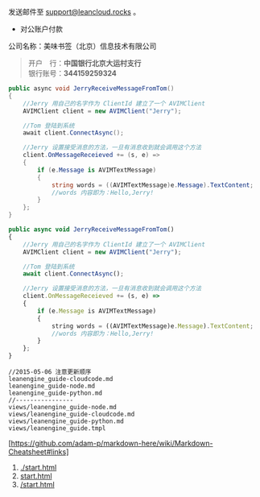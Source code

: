 发送邮件至 <support@leancloud.rocks> 。

* 对公账户付款

 公司名称：美味书签（北京）信息技术有限公司  
 > 开户　行：**中国银行北京大运村支行**  
 > 银行账号：**344159259324**  

```c#
public async void JerryReceiveMessageFromTom()
{
    //Jerry 用自己的名字作为 ClientId 建立了一个 AVIMClient
    AVIMClient client = new AVIMClient("Jerry");

    //Tom 登陆到系统
    await client.ConnectAsync();

    //Jerry 设置接受消息的方法，一旦有消息收到就会调用这个方法
    client.OnMessageReceieved += (s, e) =>
    {
        if (e.Message is AVIMTextMessage)
        {
            string words = ((AVIMTextMessage)e.Message).TextContent;
            //words 内容即为：Hello,Jerry!
        }
    };
}
```

```javascript
public async void JerryReceiveMessageFromTom()
{
    //Jerry 用自己的名字作为 ClientId 建立了一个 AVIMClient
    AVIMClient client = new AVIMClient("Jerry");

    //Tom 登陆到系统
    await client.ConnectAsync();

    //Jerry 设置接受消息的方法，一旦有消息收到就会调用这个方法
    client.OnMessageReceieved += (s, e) =>
    {
        if (e.Message is AVIMTextMessage)
        {
            string words = ((AVIMTextMessage)e.Message).TextContent;
            //words 内容即为：Hello,Jerry!
        }
    };
}
```
```
//2015-05-06 注意更新顺序
leanengine_guide-cloudcode.md
leanengine_guide-node.md
leanengine_guide-python.md
//----------------
views/leanengine_guide-node.md
views/leanengine_guide-cloudcode.md
views/leanengine_guide-python.md
views/leanengine_guide.tmpl
```


[https://github.com/adam-p/markdown-here/wiki/Markdown-Cheatsheet#links]

1. [./start.html](./start.html)
2. [start.html](start.html)
3. [/start.html](/start.html)
